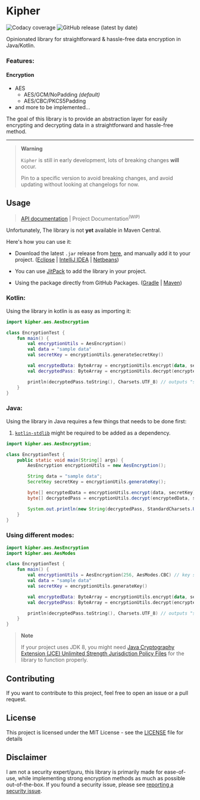 # Kipher

![Codacy coverage](https://img.shields.io/codacy/coverage/79a33e548aff4d96973084c99efaf462?color=%232459ED&label=Coverage&logo=codacy&style=for-the-badge) ![GitHub release (latest by date)](https://img.shields.io/github/v/release/jhdcruz/kipher?color=green&logo=github&style=for-the-badge)

Opinionated library for straightforward & hassle-free data encryption in Java/Kotlin.

### Features:

#### Encryption

- AES
    - AES/GCM/NoPadding _(default)_
    - AES/CBC/PKCS5Padding
- and more to be implemented...

The goal of this library is to provide an abstraction layer for easily encrypting and decrypting data
in a straightforward and hassle-free method.

----

> **Warning**
>
> `Kipher` is still in early development, lots of breaking changes **will** occur.
>
> Pin to a specific version to avoid breaking changes, and avoid updating without looking at changelogs for now.

## Usage

> [API documentation](https://jhdcruz.github.io/kipher/) | Project Documentation<sup>(WIP)</sup>

Unfortunately, The library is not **yet** available in Maven Central.

Here's how you can use it:

- Download the latest `.jar` release from [here](https://github.com/jhdcruz/kipher/releases/latest), and manually add it
  to your
  project. ([Eclipse](https://stackoverflow.com/questions/2824515/how-to-add-external-library-properly-in-eclipse) | [IntelliJ IDEA](https://www.jetbrains.com/help/idea/library.html#define-library) | [Netbeans](https://stackoverflow.com/questions/4879903/how-to-add-a-jar-in-netbeans))

- You can use [JitPack](https://jitpack.io/) to add the library in your project.

- Using the package directly from GitHub
  Packages. ([Gradle](https://docs.github.com/en/packages/working-with-a-github-packages-registry/working-with-the-gradle-registry#using-a-published-package) | [Maven](https://docs.github.com/en/packages/working-with-a-github-packages-registry/working-with-the-apache-maven-registry#installing-a-package))

### Kotlin:

Using the library in kotlin is as easy as importing it:

```kotlin
import kipher.aes.AesEncryption

class EncryptionTest {
    fun main() {
        val encryptionUtils = AesEncryption()
        val data = "sample data"
        val secretKey = encryptionUtils.generateSecretKey()

        val encryptedData: ByteArray = encryptionUtils.encrypt(data, secretKey)
        val decryptedPass: ByteArray = encryptionUtils.decrypt(encryptedData, secretKey)

        println(decryptedPass.toString(), Charsets.UTF_8) // outputs "sample data"
    }
}
```

### Java:

Using the library in Java requires a few things that needs to be done first:

1. [`kotlin-stdlib`](https://mvnrepository.com/artifact/org.jetbrains.kotlin/kotlin-stdlib/1.8.10) might be required
   to be added as a dependency.

```java
import kipher.aes.AesEncryption;

class EncryptionTest {
    public static void main(String[] args) {
        AesEncryption encryptionUtils = new AesEncryption();

        String data = "sample data";
        SecretKey secretKey = encryptionUtils.generateKey();

        byte[] encryptedData = encryptionUtils.encrypt(data, secretKey);
        byte[] decryptedPass = encryptionUtils.decrypt(encryptedData, secretKey);

        System.out.println(new String(decryptedPass, StandardCharsets.UTF_8)); // outputs "sample data"
    }
}
```

### Using different modes:

```kotlin
import kipher.aes.AesEncryption
import kipher.aes.AesModes

class EncryptionTest {
    fun main() {
        val encryptionUtils = AesEncryption(256, AesModes.CBC) // key size, mode
        val data = "sample data"
        val secretKey = encryptionUtils.generateKey()

        val encryptedData: ByteArray = encryptionUtils.encrypt(data, secretKey)
        val decryptedPass: ByteArray = encryptionUtils.decrypt(encryptedData, secretKey)

        println(decryptedPass.toString(), Charsets.UTF_8) // outputs "sample data"
    }
}
```

> **Note**
>
> If your project uses JDK 8, you might need
> [Java Cryptography Extension (JCE) Unlimited Strength Jurisdiction Policy Files](https://www.oracle.com/java/technologies/javase-jce-all-downloads.html)
> for the library to function properly.

## Contributing

If you want to contribute to this project, feel free to open an issue or a pull request.

## License

This project is licensed under the MIT License - see the [LICENSE](./LICENSE.txt) file for details

## Disclaimer

I am not a security expert/guru, this library is primarily made for ease-of-use, while implementing strong encryption
methods as much as possible out-of-the-box. If you found a security issue, please
see [reporting a security issue](./SECURITY.md).

